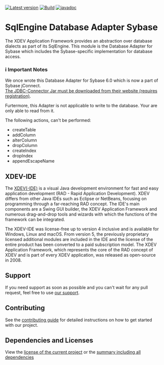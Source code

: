 [![Latest version](https://img.shields.io/maven-central/v/com.xdev-software/xapi-db-sybase)](https://mvnrepository.com/artifact/com.xdev-software/xapi-db-sybase)
[![Build](https://img.shields.io/github/actions/workflow/status/xdev-software/xapi-db-sybase/checkBuild.yml?branch=develop)](https://github.com/xdev-software/xapi-db-sybase/actions/workflows/checkBuild.yml?query=branch%3Adevelop)
[![javadoc](https://javadoc.io/badge2/com.xdev-software/xapi-db-sybase/javadoc.svg)](https://javadoc.io/doc/com.xdev-software/xapi-db-sybase) 
# SqlEngine Database Adapter Sybase

The XDEV Application Framework provides an abstraction over database dialects as part of its SqlEngine. This module is the Database Adapter for Sybase which includes the Sybase-specific implementation for database access.

### :information_source: Important Notes

We once wrote this Database Adapter for Sybase 6.0 which is now a part of Sybase jConnect.<br/>
[The JDBC-Connector Jar must be downloaded from their website (requires registration)](https://stackoverflow.com/a/26350230/12336976).

Furtermore, this Adapter is not applicable to write to the database. Your are only able to read from it.

The following actions, can't be performed:
- createTable
- addColumn
- alterColumn
- dropColumn
- createIndex
- dropIndex
- appendEscapeName

## XDEV-IDE
The [XDEV(-IDE)](https://xdev.software/en/products/swing-builder) is a visual Java development environment for fast and easy application development (RAD - Rapid Application Development). XDEV differs from other Java IDEs such as Eclipse or NetBeans, focusing on programming through a far-reaching RAD concept. The IDE's main components are a Swing GUI builder, the XDEV Application Framework and numerous drag-and-drop tools and wizards with which the functions of the framework can be integrated.

The XDEV-IDE was license-free up to version 4 inclusive and is available for Windows, Linux and macOS. From version 5, the previously proprietary licensed additional modules are included in the IDE and the license of the entire product has been converted to a paid subscription model. The XDEV Application Framework, which represents the core of the RAD concept of XDEV and is part of every XDEV application, was released as open-source in 2008.

## Support
If you need support as soon as possible and you can't wait for any pull request, feel free to use [our support](https://xdev.software/en/services/support).

## Contributing
See the [contributing guide](./CONTRIBUTING.md) for detailed instructions on how to get started with our project.

## Dependencies and Licenses
View the [license of the current project](LICENSE) or the [summary including all dependencies](https://xdev-software.github.io/xapi-db-sybase/dependencies/)
